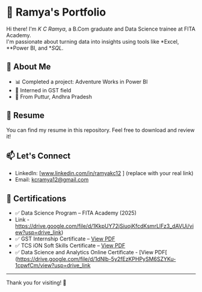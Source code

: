 # 💼 Ramya's Portfolio

Hi there! I'm *K C Ramya*, a B.Com graduate and Data Science trainee at FITA Academy.  
I'm passionate about turning data into insights using tools like *Excel, **Power BI, and **SQL*.

## 📌 About Me
- 📊 Completed a project: Adventure Works in Power BI
- 💼 Interned in GST field
- 📍 From Puttur, Andhra Pradesh

## 📄 Resume
You can find my resume in this repository. Feel free to download and review it!

## 📫 Let's Connect
- LinkedIn:  [www.linkedin.com/in/ramyakc12 ]  (replace with your real link)
- Email: kcramya12@gmail.com
## 📜 Certifications

- ✅ Data Science Program – FITA Academy (2025)
- Link - https://drive.google.com/file/d/1KkpUY72jSiuojKfcdKsmrLlFz3_dAVUi/view?usp=drive_link)
- ✅ GST Internship Certificate – [View PDF](https://drive.google.com/file/d/1B8YdtWPE0IVmVo1hSqPlmya-Pxe-s-Vz/view?usp=drive_link)
- ✅ TCS iON Soft Skills Certificate – [View PDF](https://drive.google.com/file/d/1E-BxcEarph9ZQ9RW0MTHANmWpcD9pIc6/view?usp=drive_link)
- ✅ Data Science and Analytics Online Certificate - [View PDF[ (https://drive.google.com/file/d/1dNlb-5y2fEzKPHPySM6SZYKu-1cpwfCm/view?usp=drive_link

---

Thank you for visiting! 🌟
